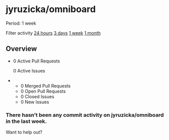 # jyruzicka/omniboard

 Period: 1 week

Filter activity [24 hours](https://github.com/jyruzicka/omniboard/pulse/daily) [3 days](https://github.com/jyruzicka/omniboard/pulse/halfweekly) [1 week](jyruzicka-omniboard-6.md) [1 month](https://github.com/jyruzicka/omniboard/pulse/monthly)

## Overview

* 0 Active Pull Requests

  0 Active Issues

* *  0 Merged Pull Requests
  *  0 Open Pull Requests
  *  0 Closed Issues
  *  0 New Issues

### There hasn’t been any commit activity on jyruzicka/omniboard in the last week.

Want to help out?

